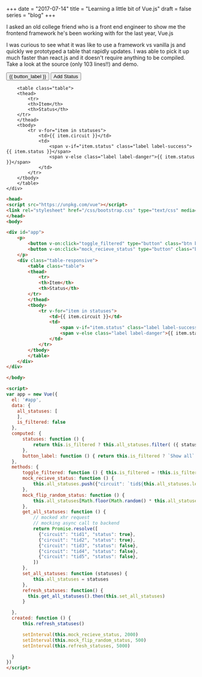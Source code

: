 +++
date = "2017-07-14"
title = "Learning a little bit of Vue.js"
draft = false
series = "blog"
+++

I asked an old college friend who is a front end engineer to show me the frontend framework he's been working with for the last year, Vue.js

I was curious to see what it was like to use a framework vs vanilla js and quickly we prototyped a table that rapidly updates. I was able to pick it up much faster than react.js and it doesn't require anything to be compiled. Take a look at the source (only 103 lines!!) and demo.


<head>
<script src="https://unpkg.com/vue"></script>
<link rel="stylesheet" href="/css/bootstrap.css" type="text/css" media="screen, projection" />
</head>
<body>

<div id="app">
    <p>
        <button v-on:click="toggle_filtered" type="button" class="btn btn-primary">{{ button_label }}</button>
        <button v-on:click="mock_recieve_status" type="button" class="btn btn-primary">Add Status</button>
    </p>
    <div class="table-responsive">

        <table class="table">
        <thead>
            <tr>
            <th>Item</th>
            <th>Status</th>
        </tr>
        </thead>
        <tbody>
            <tr v-for="item in statuses">
                <td>{{ item.circuit }}</td>
                <td>
                    <span v-if="item.status" class="label label-success">{{ item.status }}</span>
                    <span v-else class="label label-danger">{{ item.status }}</span>
                </td>
            </tr>
        </tbody>
        </table>
    </div>
</div>

</body>

<script>
var app = new Vue({
  el: '#app',
  data: {
    all_statuses: [
    ],
    is_filtered: false
  },
  computed: {
      statuses: function () {
          return this.is_filtered ? this.all_statuses.filter( ({ status }) => !status): this.all_statuses
      },
      button_label: function () { return this.is_filtered ? `Show all` : `Show critical`}
  },
  methods: {
      toggle_filtered: function () { this.is_filtered = !this.is_filtered},
      mock_recieve_status: function () {
          this.all_statuses.push({"circuit": `tid${this.all_statuses.length + 1}`, "status": false})
      },
      mock_flip_random_status: function () {
          this.all_statuses[Math.floor(Math.random() * this.all_statuses.length)].status = !this.all_statuses[Math.floor(Math.random() * this.all_statuses.length)].status
      },
      get_all_statuses: function () {
          // mocked xhr request
          // mocking async call to backend
          return Promise.resolve([
            {"circuit": "tid1", "status": true},
            {"circuit": "tid2", "status": true},
            {"circuit": "tid3", "status": false},
            {"circuit": "tid4", "status": false},
            {"circuit": "tid5", "status": false},
          ])
      },
      set_all_statuses: function (statuses) {
          this.all_statuses = statuses
      },
      refresh_statuses: function() {
        this.get_all_statuses().then(this.set_all_statuses)
      }

  },
  created: function () {
      this.refresh_statuses()

      setInterval(this.mock_recieve_status, 2000)
      setInterval(this.mock_flip_random_status, 500)
      setInterval(this.refresh_statuses, 5000)

  }
})
</script>



```html
<head>
<script src="https://unpkg.com/vue"></script>
<link rel="stylesheet" href="/css/bootstrap.css" type="text/css" media="screen, projection" />
</head>
<body>

<div id="app">
    <p>
        <button v-on:click="toggle_filtered" type="button" class="btn btn-primary">{{ button_label }}</button>
        <button v-on:click="mock_recieve_status" type="button" class="btn btn-primary">Add Status</button>
    </p>
    <div class="table-responsive">
        <table class="table">
        <thead>
            <tr>
            <th>Item</th>
            <th>Status</th>
        </tr>
        </thead>
        <tbody>
            <tr v-for="item in statuses">
                <td>{{ item.circuit }}</td>
                <td>
                    <span v-if="item.status" class="label label-success">{{ item.status }}</span>
                    <span v-else class="label label-danger">{{ item.status }}</span>
                </td>
            </tr>
        </tbody>
        </table>
    </div>
</div>

</body>

<script>
var app = new Vue({
  el: '#app',
  data: {
    all_statuses: [
    ],
    is_filtered: false
  },
  computed: {
      statuses: function () {
          return this.is_filtered ? this.all_statuses.filter( ({ status }) => !status): this.all_statuses
      },
      button_label: function () { return this.is_filtered ? `Show all` : `Show critical`}
  },
  methods: {
      toggle_filtered: function () { this.is_filtered = !this.is_filtered},
      mock_recieve_status: function () {
          this.all_statuses.push({"circuit": `tid${this.all_statuses.length + 1}`, "status": false})
      },
      mock_flip_random_status: function () {
          this.all_statuses[Math.floor(Math.random() * this.all_statuses.length)].status = !this.all_statuses[Math.floor(Math.random() * this.all_statuses.length)].status
      },
      get_all_statuses: function () {
          // mocked xhr request
          // mocking async call to backend
          return Promise.resolve([
            {"circuit": "tid1", "status": true},
            {"circuit": "tid2", "status": true},
            {"circuit": "tid3", "status": false},
            {"circuit": "tid4", "status": false},
            {"circuit": "tid5", "status": false},
          ])
      },
      set_all_statuses: function (statuses) {
          this.all_statuses = statuses
      },
      refresh_statuses: function() {
        this.get_all_statuses().then(this.set_all_statuses)
      }

  },
  created: function () {
      this.refresh_statuses()

      setInterval(this.mock_recieve_status, 2000)
      setInterval(this.mock_flip_random_status, 500)
      setInterval(this.refresh_statuses, 5000)

  }
})
</script>
```

